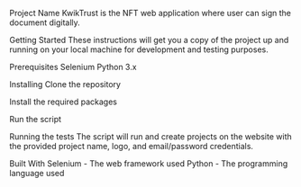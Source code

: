 Project Name
KwikTrust is the NFT web application where user can sign the document digitally.

Getting Started
These instructions will get you a copy of the project up and running on your local machine for development and testing purposes.

Prerequisites
Selenium
Python 3.x

Installing
Clone the repository

Install the required packages

Run the script

Running the tests
The script will run and create projects on the website with the provided project name, logo, and email/password credentials.

Built With
Selenium - The web framework used
Python - The programming language used
